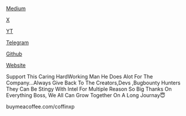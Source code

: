 [Medium](https://medium.com/@coffinxp)


[X](https://x.com/coffinxp7)


[YT](https://www.youtube.com/@lostsecc)


[Telegram](https://t.me/+BGVzIMlsr-VhZWQ1)


[Github](github.com/coffinxp)


[Website](https://lostsec.xyz/)


Support This Caring HardWorking Man He Does Alot For The Company...Always Give Back To The Creators,Devs ,Bugbounty Hunters They Can Be Stingy With Intel For Multiple Reason So Big Thanks On Everything Boss, We All Can Grow Together On A Long Journay😇


buymeacoffee.com/coffinxp
